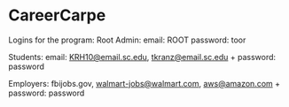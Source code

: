 # CareerCarpe
Logins for the program:
Root Admin:
email: ROOT password: toor

Students:
email: KRH10@email.sc.edu, tkranz@email.sc.edu  + password: password

Employers:
fbijobs.gov, walmart-jobs@walmart.com, aws@amazon.com + password: password
